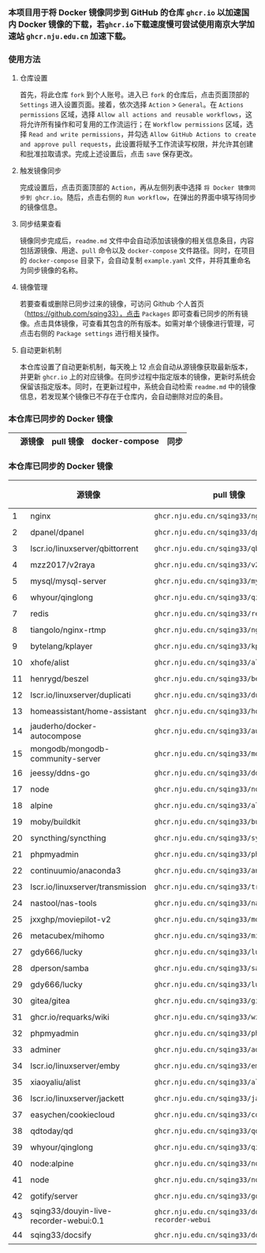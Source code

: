 ### 本项目用于将 Docker 镜像同步到 GitHub 的仓库 `ghcr.io` 以加速国内 Docker 镜像的下载，若`ghcr.io`下载速度慢可尝试使用南京大学加速站 `ghcr.nju.edu.cn` 加速下载。

### 使用方法

1. 仓库设置

   首先，将此仓库 `fork` 到个人账号。进入已 `fork` 的仓库后，点击页面顶部的 `Settings` 进入设置页面。接着，依次选择 `Action` > `General`。在 `Actions permissions` 区域，选择 `Allow all actions and reusable workflows`，这将允许所有操作和可复用的工作流运行；在 `Workflow permissions` 区域，选择 `Read and write permissions`，并勾选 `Allow GitHub Actions to create and approve pull requests`，此设置将赋予工作流读写权限，并允许其创建和批准拉取请求。完成上述设置后，点击 `save` 保存更改。

2. 触发镜像同步

   完成设置后，点击页面顶部的 `Action`，再从左侧列表中选择 `将 Docker 镜像同步到 ghcr.io`。随后，点击右侧的 `Run workflow`，在弹出的界面中填写待同步的镜像信息。

3. 同步结果查看

   镜像同步完成后，`readme.md` 文件中会自动添加该镜像的相关信息条目，内容包括源镜像、用途、`pull` 命令以及 `docker-compose` 文件路径。同时，在项目的 `docker-compose` 目录下，会自动复制 `example.yaml` 文件，并将其重命名为同步镜像的名称。

4. 镜像管理

   若要查看或删除已同步过来的镜像，可访问 Github 个人首页（https://github.com/sqing33），点击 `Packages` 即可查看已同步的所有镜像。点击具体镜像，可查看其包含的所有版本。如需对单个镜像进行管理，可点击右侧的 `Package settings` 进行相关操作。

5. 自动更新机制

   本仓库设置了自动更新机制，每天晚上 12 点会自动从源镜像获取最新版本，并更新 `ghcr.io` 上的对应镜像。在同步过程中指定版本的镜像，更新时系统会保留该指定版本。同时，在更新过程中，系统会自动检索 `readme.md` 中的镜像信息，若发现某个镜像已不存在于仓库内，会自动删除对应的条目。

### 本仓库已同步的 Docker 镜像

|   | 源镜像 | pull 镜像 | docker-compose | 同步 |
| ---- | -------- | --------- | -------------- | ---- |
### 本仓库已同步的 Docker 镜像

|   | 源镜像 | pull 镜像 | docker-compose | 同步 |
| ---- | -------- | --------- | -------------- | ---- |
| 1   | nginx                                  | `ghcr.nju.edu.cn/sqing33/nginx`                      | [yaml](https://github.com/sqing33/docker-image-sync/blob/main/docker-compose/nginx.yaml)                      | ✔️   |
| 2   | dpanel/dpanel                          | `ghcr.nju.edu.cn/sqing33/dpanel`                     | [yaml](https://github.com/sqing33/docker-image-sync/blob/main/docker-compose/dpanel.yaml)                     | ✔️   |
| 3   | lscr.io/linuxserver/qbittorrent        | `ghcr.nju.edu.cn/sqing33/qbittorrent`                | [yaml](https://github.com/sqing33/docker-image-sync/blob/main/docker-compose/qbittorrent.yaml)                | ✔️   |
| 4   | mzz2017/v2raya                         | `ghcr.nju.edu.cn/sqing33/v2raya`                     | [yaml](https://github.com/sqing33/docker-image-sync/blob/main/docker-compose/v2raya.yaml)                     | ✔️   |
| 5   | mysql/mysql-server                     | `ghcr.nju.edu.cn/sqing33/mysql`                      | [yaml](https://github.com/sqing33/docker-image-sync/blob/main/docker-compose/mysql.yaml)                      | ✔️   |
| 6   | whyour/qinglong                        | `ghcr.nju.edu.cn/sqing33/qinglong`                   | [yaml](https://github.com/sqing33/docker-image-sync/blob/main/docker-compose/qinglong.yaml)                   | ✔️   |
| 7   | redis                                  | `ghcr.nju.edu.cn/sqing33/redis`                      | [yaml](https://github.com/sqing33/docker-image-sync/blob/main/docker-compose/redis.yaml)                      | ✔️   |
| 8   | tiangolo/nginx-rtmp                    | `ghcr.nju.edu.cn/sqing33/nginx-rtmp`                 | [yaml](https://github.com/sqing33/docker-image-sync/blob/main/docker-compose/nginx-rtmp.yaml)                 | ✔️   |
| 9   | bytelang/kplayer                       | `ghcr.nju.edu.cn/sqing33/kplayer`                    | [yaml](https://github.com/sqing33/docker-image-sync/blob/main/docker-compose/kplayer.yaml)                    | ✔️   |
| 10  | xhofe/alist                            | `ghcr.nju.edu.cn/sqing33/alist`                      | [yaml](https://github.com/sqing33/docker-image-sync/blob/main/docker-compose/alist.yaml)                      | ✔️   |
| 11  | henrygd/beszel                         | `ghcr.nju.edu.cn/sqing33/beszel`                     | [yaml](https://github.com/sqing33/docker-image-sync/blob/main/docker-compose/beszel.yaml)                     | ✔️   |
| 12  | lscr.io/linuxserver/duplicati          | `ghcr.nju.edu.cn/sqing33/duplicati`                  | [yaml](https://github.com/sqing33/docker-image-sync/blob/main/docker-compose/duplicati.yaml)                  | ✔️   |
| 13  | homeassistant/home-assistant           | `ghcr.nju.edu.cn/sqing33/homeassistant`              | [yaml](https://github.com/sqing33/docker-image-sync/blob/main/docker-compose/homeassistant.yaml)              | ✔️   |
| 14  | jauderho/docker-autocompose            | `ghcr.nju.edu.cn/sqing33/autocompose`                | [yaml](https://github.com/sqing33/docker-image-sync/blob/main/docker-compose/autocompose.yaml)                | ✔️   |
| 15  | mongodb/mongodb-community-server       | `ghcr.nju.edu.cn/sqing33/mongodb`                    | [yaml](https://github.com/sqing33/docker-image-sync/blob/main/docker-compose/mongodb.yaml)                    | ✔️   |
| 16  | jeessy/ddns-go                         | `ghcr.nju.edu.cn/sqing33/ddns-go`                    | [yaml](https://github.com/sqing33/docker-image-sync/blob/main/docker-compose/ddns-go.yaml)                    | ✔️   |
| 17  | node                                   | `ghcr.nju.edu.cn/sqing33/node`                       | [yaml](https://github.com/sqing33/docker-image-sync/blob/main/docker-compose/node.yaml)                       | ✔️   |
| 18  | alpine                                 | `ghcr.nju.edu.cn/sqing33/alpine`                     | [yaml](https://github.com/sqing33/docker-image-sync/blob/main/docker-compose/alpine.yaml)                     | ✔️   |
| 19  | moby/buildkit                          | `ghcr.nju.edu.cn/sqing33/buildkit`                   | [yaml](https://github.com/sqing33/docker-image-sync/blob/main/docker-compose/buildkit.yaml)                   | ✔️   |
| 20  | syncthing/syncthing                    | `ghcr.nju.edu.cn/sqing33/syncthing`                  | [yaml](https://github.com/sqing33/docker-image-sync/blob/main/docker-compose/syncthing.yaml)                  | ✔️   |
| 21  | phpmyadmin                             | `ghcr.nju.edu.cn/sqing33/phpmyadmin`                 | [yaml](https://github.com/sqing33/docker-image-sync/blob/main/docker-compose/phpmyadmin.yaml)                 | ✔️   |
| 22  | continuumio/anaconda3                  | `ghcr.nju.edu.cn/sqing33/anaconda3`                  | [yaml](https://github.com/sqing33/docker-image-sync/blob/main/docker-compose/anaconda3.yaml)                  | ✔️   |
| 23  | lscr.io/linuxserver/transmission       | `ghcr.nju.edu.cn/sqing33/transmission`               | [yaml](https://github.com/sqing33/docker-image-sync/blob/main/docker-compose/transmission.yaml)               | ✔️   |
| 24  | nastool/nas-tools                      | `ghcr.nju.edu.cn/sqing33/nas-tools`                  | [yaml](https://github.com/sqing33/docker-image-sync/blob/main/docker-compose/nas-tools.yaml)                  | ✔️   |
| 25  | jxxghp/moviepilot-v2                   | `ghcr.nju.edu.cn/sqing33/moviepilot-v2`              | [yaml](https://github.com/sqing33/docker-image-sync/blob/main/docker-compose/moviepilot-v2.yaml)              | ✔️   |
| 26  | metacubex/mihomo                       | `ghcr.nju.edu.cn/sqing33/mihomo`                     | [yaml](https://github.com/sqing33/docker-image-sync/blob/main/docker-compose/mihomo.yaml)                     | ✔️   |
| 27  | gdy666/lucky                           | `ghcr.nju.edu.cn/sqing33/lucky`                      | [yaml](https://github.com/sqing33/docker-image-sync/blob/main/docker-compose/lucky.yaml)                      | ✔️   |
| 28  | dperson/samba                          | `ghcr.nju.edu.cn/sqing33/samba`                      | [yaml](https://github.com/sqing33/docker-image-sync/blob/main/docker-compose/samba.yaml)                      | ✔️   |
| 29  | gdy666/lucky                           | `ghcr.nju.edu.cn/sqing33/lucky`                      | [yaml](https://github.com/sqing33/docker-image-sync/blob/main/docker-compose/lucky.yaml)                      | ✔️   |
| 30  | gitea/gitea                            | `ghcr.nju.edu.cn/sqing33/gitea`                      | [yaml](https://github.com/sqing33/docker-image-sync/blob/main/docker-compose/gitea.yaml)                      | ✔️   |
| 31  | ghcr.io/requarks/wiki                  | `ghcr.nju.edu.cn/sqing33/wiki`                       | [yaml](https://github.com/sqing33/docker-image-sync/blob/main/docker-compose/wiki.yaml)                       | ✔️   |
| 32  | phpmyadmin                             | `ghcr.nju.edu.cn/sqing33/phpmyadmin`                 | [yaml](https://github.com/sqing33/docker-image-sync/blob/main/docker-compose/phpmyadmin.yaml)                 | ✔️   |
| 33  | adminer                                | `ghcr.nju.edu.cn/sqing33/adminer`                    | [yaml](https://github.com/sqing33/docker-image-sync/blob/main/docker-compose/adminer.yaml)                    | ✔️   |
| 34  | lscr.io/linuxserver/emby               | `ghcr.nju.edu.cn/sqing33/emby`                       | [yaml](https://github.com/sqing33/docker-image-sync/blob/main/docker-compose/emby.yaml)                       | ✔️   |
| 35  | xiaoyaliu/alist                        | `ghcr.nju.edu.cn/sqing33/alist`                      | [yaml](https://github.com/sqing33/docker-image-sync/blob/main/docker-compose/alist.yaml)                      | ✔️   |
| 36  | lscr.io/linuxserver/jackett            | `ghcr.nju.edu.cn/sqing33/jackett`                    | [yaml](https://github.com/sqing33/docker-image-sync/blob/main/docker-compose/jackett.yaml)                    | ✔️   |
| 37  | easychen/cookiecloud                   | `ghcr.nju.edu.cn/sqing33/cookiecloud`                | [yaml](https://github.com/sqing33/docker-image-sync/blob/main/docker-compose/cookiecloud.yaml)                | ✔️   |
| 38  | qdtoday/qd                             | `ghcr.nju.edu.cn/sqing33/qd`                         | [yaml](https://github.com/sqing33/docker-image-sync/blob/main/docker-compose/qd.yaml)                         | ✔️   |
| 39  | whyour/qinglong                        | `ghcr.nju.edu.cn/sqing33/qinglong`                   | [yaml](https://github.com/sqing33/docker-image-sync/blob/main/docker-compose/qinglong.yaml)                   | ✔️   |
| 40  | node:alpine                            | `ghcr.nju.edu.cn/sqing33/node:alpine`                | [yaml](https://github.com/sqing33/docker-image-sync/blob/main/docker-compose/node.yaml)                       | ✔️   |
| 41  | node                                   | `ghcr.nju.edu.cn/sqing33/node`                       | [yaml](https://github.com/sqing33/docker-image-sync/blob/main/docker-compose/node.yaml)                       | ✔️   |
| 42  | gotify/server                          | `ghcr.nju.edu.cn/sqing33/gotify`                     | [yaml](https://github.com/sqing33/docker-image-sync/blob/main/docker-compose/gotify.yaml)                     | ✔️   |
| 43  | sqing33/douyin-live-recorder-webui:0.1 | `ghcr.nju.edu.cn/sqing33/douyin-live-recorder-webui` | [yaml](https://github.com/sqing33/docker-image-sync/blob/main/docker-compose/douyin-live-recorder-webui.yaml) | ❌   |
| 44  | sqing33/docsify                        | `ghcr.nju.edu.cn/sqing33/docsify-sqing`              | [yaml](https://github.com/sqing33/docker-image-sync/blob/main/docker-compose/docsify-sqing.yaml)              | ✔️   |

